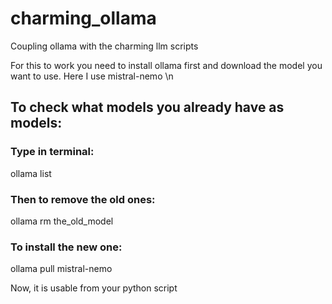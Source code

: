 # charming_ollama
Coupling ollama with the charming llm scripts 

For this to work you need to install ollama first and download the model you want to use.
Here I use mistral-nemo \n

## To check what models you already have as models:
### Type in terminal:
ollama list
### Then to remove the old ones:
ollama rm the_old_model
### To install the new one:
ollama pull mistral-nemo 

Now, it is usable from your python script
